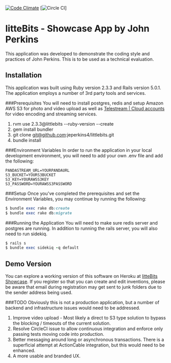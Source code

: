 [![Code Climate](https://codeclimate.com/github/rails/rails/badges/gpa.svg)](https://codeclimate.com/github/rails/rails)
[![Circle CI](https://circleci.com/gh/:owner/:repo.svg?style=shield&circle-token=:circle-token)]
# litteBits - Showcase App by John Perkins

This application was developed to demonstrate the coding style and practices of John Perkins.  This is to be used as a technical evaluation.

Installation
-----------
This application was built using Ruby version 2.3.3 and Rails version 5.0.1.  The application employs a number of 3rd party tools and services.

###Prerequisites
You will need to install postgres, redis and setup Amazon AWS S3 for photo and video upload as well as [Telestream | Cloud accounts](http://www.telestream.net/) for video encoding and streaming services.

1. rvm use 2.3.3@littlebits --ruby-version --create
2. gem install bundler
3. git clone git@github.com:jeperkins4/littlebits.git
4. bundle install

###Environment Variables
In order to run the application in your local development environment, you will need to add your own .env file and add the following:

```shell
PANDASTREAM_URL=YOURPANDAURL
S3_BUCKET=YOURS3BUCKET
S3_KEY=YOURAWSS3KEY
S3_PASSWORD=YOURAWSS3PASSWORD
```

###Setup
Once you've completed the prerequisites and set the Environment Variables, you may continue by running the following:

```ruby
$ bundle exec rake db:create
$ bundle exec rake db:migrate
```

###Running the Application
You will need to make sure redis server and postgres are running.  In addition to running the rails server, you will also need to run sidekiq.

```ruby
$ rails s
$ bundle exec sidekiq -q default
```

Demo Version
-----------
You can explore a working version of this software on Heroku at [litteBits Showcase](http://littlebits-showcase.herokuapp.com).  If you register so that you can create and edit inventions, please be aware that email during registration may get sent to junk folders due to the sender address being used.

###TODO
Obviously this is not a production application, but a number of backend and infrastructure issues would need to be addressed.
1. Improve video upload - Most likely a direct to S3 type solution to bypass the blocking / timeouts of the current solution.
2. Resolve CircleCI issue to allow continuous integration and enforce only passing tests moving code into production.
3. Better messaging around long or asynchronous transactions.  There is a superficial attempt at ActionCable integration, but this would need to be enhanced.
4. A more usable and branded UX.

